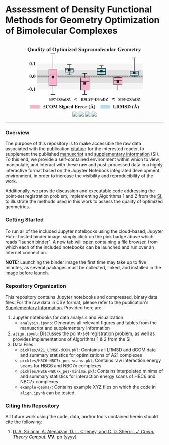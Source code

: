 
Assessment of Density Functional Methods for Geometry Optimization of
Bimolecular Complexes
===

<p  align="center">
<br>
<img src="media/toc.pdf" alt="Table of Contents Graphic" height=200> <br>
<a href="http://pubs.acs.org/doi/full/10.1021/acs.jctc.6b00797"><img src="https://img.shields.io/badge/DOI-%2010.1021%2Facs.jctc.6b00797-blue.svg"/></a>
<a href="https://mybinder.org/v2/gh/cdsgroup/dftoptbench-si/master"><img src="https://mybinder.org/badge.svg"/></a>
<a href="mailto:sherrill@chemistry.gatech.edu"><img src="https://img.shields.io/badge/email-authors-yellowgreen.svg"/></a>
<a href="https://opensource.org/licenses/BSD-3-Clause"><img src="https://img.shields.io/badge/License-BSD%203--Clause-red.svg"/></a>
<br>
</p>

---

### Overview

The purpose of this repository is to make accessible the raw data associated
with the publication [citation]() for the interested reader, to supplement the
published [manuscript]() and [supplementary information]() (SI).  To this end,
we provide a self-contained environment within which to view, manipulate, and
interact with these raw and post-processed data in a highly interactive format
based on the Jupyter Notebook integrated development environment, in order to
increase the visibility and reproducibility of the work.  

Additionally, we provide discussion and executable code addressing the
point-set registration problem, implementing Algorithms 1 and 2 from the
[SI](), to illustrate the methods used in this work to assess the quality of
optimized geometries.  

### Getting Started

To run all of the included Jupyter notebooks using the cloud-based, Jupyter
Hub--hosted binder image, simply click on the pink badge above which reads
"launch binder".  A new tab will open containing a file browser, from which
each of the included notebooks can be launched and run over an Internet
connection.

**NOTE:** Launching the binder image the first time may take up to five
minutes, as several packages must be collected, linked, and installed in the
image before launch.

### Repository Organization

This repository contains Jupyter notebooks and compressed, binary data files.
For the raw data in CSV format, please refer to the publication's
[Supplementary Information](). Provided here are:

1. Jupyter notebooks for data analysis and visualization
    * `analysis.ipynb`: Generates all relevant figures and tables from the
manuscript and supplementary information
2. `align.ipynb`: Discusses the point-set registration problem, as well
as provides implementations of Algorithms 1 & 2 from the SI
3. Data Files
    * `pickles/A21_LRMSD-dCOM.pkl`: Contains all LRMSD and dCOM data and 
summary statistics for optimizations of A21 complexes
    * `pickles/HBC6-NBC7x_pes-scans.pkl`: Contains raw interaction energy 
scans for HBC6 and NBC7x complexes
    * `pickles/HBC6-NBC7x_pes-minima.pkl`: Contains interpolated minima of and 
summary statistics for interaction energy scans of HBC6 and NBC7x complexes
    * `example-geoms/`: Contains example XYZ files on which the code in 
`align.ipynb` can be tested.

### Citing this Repository

All future work using the code, data, and/or tools contained herein should cite
the following:

1. [D. A. Sirianni, A. Alenaizan, D. L. Cheney, and C. D. Sherrill.
*J. Chem. Theory Comput.* **VV**, pp (yyyy)]()



